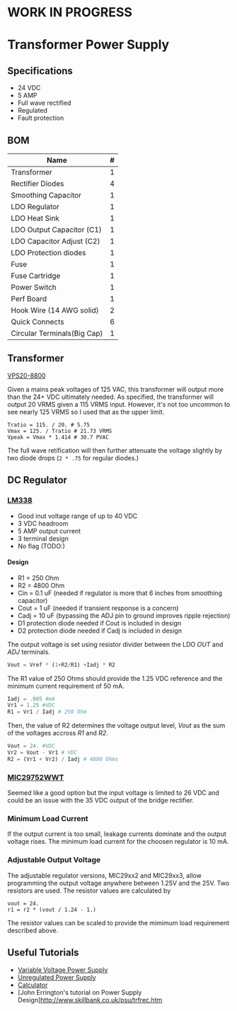 # WORK IN PROGRESS

# Transformer Power Supply

## Specifications

* 24 VDC
* 5 AMP
* Full wave rectified
* Regulated
* Fault protection

## BOM

| Name                     | # |
|--------------------------|---|
| Transformer              | 1 |
| Rectifier Diodes         | 4 |
| Smoothing Capacitor      | 1 |
| LDO Regulator            | 1 |
| LDO Heat Sink            | 1 |
| LDO Output Capacitor (C1)| 1 |
| LDO Capacitor Adjust (C2)| 1 |
| LDO Protection diodes    | 1 |
| Fuse                     | 1 |
| Fuse Cartridge           | 1 |
| Power Switch             | 1 |
| Perf Board               | 1 |
| Hook Wire (14 AWG solid) | 2 |
| Quick Connects           | 6 |
| Circular Terminals(Big Cap) | 1 |

## Transformer

[VPS20-8800](http://catalog.triadmagnetics.com/Asset/VPS20-8800.pdf)

Given a mains peak voltages of 125 VAC, this transformer will output more than the 24+ VDC ultimately needed. As specified, the transformer will output 20 VRMS given a 115 VRMS input. However, it's not too uncommon to see nearly 125 VRMS so I used that as the upper limit.

```
Tratio = 115. / 20. # 5.75
Vmax = 125. / Tratio # 21.73 VRMS
Vpeak = Vmax * 1.414 # 30.7 PVAC
```

The full wave retification will then further attenuate the voltage slightly by two diode drops (`2 * .75` for regular diodes.)



## DC Regulator

### [LM338](http://www.ti.com/lit/ds/symlink/lm338.pdf)

* Good inut voltage range of up to 40 VDC
* 3 VDC headroom
* 5 AMP output current
* 3 terminal design
* No flag (TODO:)

#### Design

* R1 = 250 Ohm
* R2 = 4800 Ohm
* Cin = 0.1 uF (needed if regulator is more that 6 inches from smoothing capacitor)
* Cout = 1 uF (needed if transient response is a concern)
* Cadj = 10 uF (bypassing the ADJ pin to ground improves ripple rejection)
* D1 protection diode needed if Cout is included in design
* D2 protection diode needed if Cadj is included in design


The output voltage is set using resistor divider between the LDO *OUT* and *ADJ* terminals.
```python
Vout = Vref * (1+R2/R1) +Iadj * R2
```

The R1 value of 250 Ohms should provide the 1.25 VDC reference and the minimum current requirement of 50 mA.
```python
Iadj = .005 #mA
Vr1 = 1.25 #VDC
R1 = Vr1 / Iadj # 250 Ohm
```

Then, the value of R2 determines the voltage output level, *Vout* as the sum of the voltages accross *R1* and *R2*.
```python
Vout = 24. #VDC
Vr2 = Vout - Vr1 # VDC
R2 = (Vr1 + Vr2) / Iadj # 4800 Ohms
```

### [MIC29752WWT](http://ww1.microchip.com/downloads/en/DeviceDoc/20005685A.pdf)

Seemed like a good option but the input voltage is limited to 26 VDC and could be an issue with the 35 VDC output of the bridge rectifier. 

### Minimum Load Current

If the output current is too small, leakage currents dominate and the output voltage rises. The minimum load current for the choosen regulator is 10 mA.

### Adjustable Output Voltage

The adjustable regulator versions, MIC29xx2 and MIC29xx3, allow programming the output voltage anywhere between 1.25V and the 25V. Two resistors are used. The resistor values are calculated by
```
vout = 24.
r1 = r2 * (vout / 1.24 - 1.) 
```
The resistor values can be scaled to provide the mimimum load requirement described above.

## Useful Tutorials

* [Variable Voltage Power Supply](http://www.electronics-tutorials.ws/blog/variable-voltage-power-supply.html)
* [Unregulated Power Supply](http://www.electronics-tutorials.ws/blog/unregulated-power-supply.html)
* [Calculator](http://www.changpuak.ch/electronics/power_supply_design.php)
* [John Errington's tutorial on Power Supply Design]http://www.skillbank.co.uk/psu/trfrec.htm

